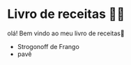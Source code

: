 # Livro de receitas :man_cook:

olá! Bem vindo ao meu livro de receitas:wave:

- Strogonoff de Frango
- pavê